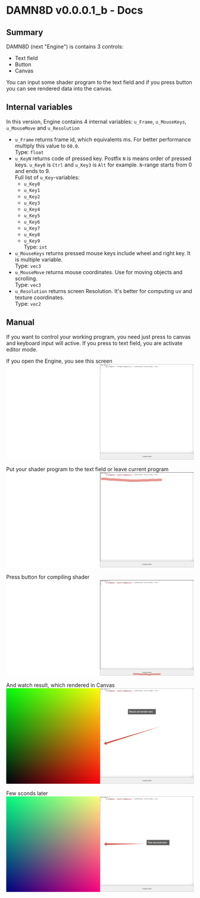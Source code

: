 # DAMN8D v0.0.0.1_b - Docs

## Summary

DAMN8D (next "Engine") is contains 3 controls:

* Text field
* Button
* Canvas

You can input some shader program to the text field and if you press button you can see rendered data into the canvas.

## Internal variables

In this version, Engine contains 4 internal variables: `u_Frame`, `u_MouseKeys`, `u_MouseMove` and `u_Resolution`

* `u_Frame` returns frame id, which equivalents ms. For better performance multiply this value to `60.0`.\
  Type: `float`
* `u_KeyN` returns code of pressed key. Postfix `N` is means order of pressed keys. `u_Key0` is `Ctrl` and `u_Key3` is `Alt` for example. `N`-range starts from 0 and ends to 9.\
  Full list of `u_Key`-variables:
  + `u_Key0`
  + `u_Key1`
  + `u_Key2`
  + `u_Key3`
  + `u_Key4`
  + `u_Key5`
  + `u_Key6`
  + `u_Key7`
  + `u_Key8`
  + `u_Key9`\
  Type: `int`
* `u_MouseKeys` returns pressed mouse keys include wheel and right key. It is multiple variable.\
  Type: `vec3`
* `u_MouseMove` returns mouse coordinates. Use for moving objects and scrolling.\
  Type: `vec3`
* `u_Resolution` returns screen Resolution. It's better for computing uv and texture coordinates.\
  Type: `vec2`

## Manual

If you want to control your working program, you need just press to canvas and keyboard input will active. If you press to text field, you are activate editor mode.

If you open the Engine, you see this screen
![Initial screen](../v0.0.0.0/initial_screen.png)

Put your shader program to the text field or leave current program
![Shader program in text field](../v0.0.0.0/shader_program_in_text_field.png)

Press button for compiling shader
![Compile shader here](../v0.0.0.0/compile_shader_here.png)

And watch result, which rendered in Canvas
![And watch result here](../v0.0.0.0/and_watch_result_here.png)

Few sconds later
![Few seconds later](../v0.0.0.0/few_seconds_later.png)
